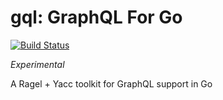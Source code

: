 # gql: GraphQL For Go

[![Build Status](https://travis-ci.org/mhamrah/gql.svg?branch=master)](https://travis-ci.org/mhamrah/gql)

_Experimental_

A Ragel + Yacc toolkit for GraphQL support in Go




